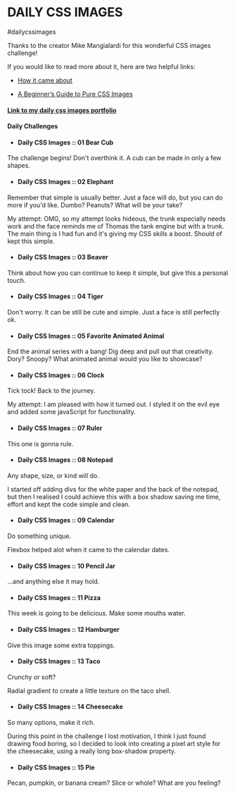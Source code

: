 # DAILY CSS IMAGES

#dailycssimages

Thanks to the creator Mike Mangialardi for this wonderful CSS images challenge!

If you would like to read more about it, here are two helpful links:
* [How it came about](https://medium.com/dailycssimages/daily-css-images-everything-you-need-to-know-e725bc419044)

* [A Beginner’s Guide to Pure CSS Images](https://medium.com/coding-artist/a-beginners-guide-to-pure-css-images-ef9a5d069dd2)


#### [Link to my daily css images portfolio](https://codepen.io/FoxyStoat/pen/bGePoVV)

#### Daily Challenges

* #### Daily CSS Images :: 01 Bear Cub

The challenge begins! Don't overthink it. A cub can be made in only a few shapes.

* #### Daily CSS Images :: 02 Elephant

Remember that simple is usually better.
Just a face will do, but you can do more if you'd like.
Dumbo? Peanuts? What will be your take?

My attempt: OMG, so my attempt looks hideous, the trunk especially needs work and the face reminds me of Thomas the tank engine but with a trunk.  The main thing is I had fun and it's giving my CSS skills a boost. Should of kept this simple.

* #### Daily CSS Images :: 03 Beaver

Think about how you can continue to keep it simple, but give this a personal touch.

* #### Daily CSS Images :: 04 Tiger

Don't worry. It can be still be cute and simple. Just a face is still perfectly ok.

* #### Daily CSS Images :: 05 Favorite Animated Animal

End the animal series with a bang!  Dig deep and pull out that creativity.
Dory? Snoopy?  What animated animal would you like to showcase?

* #### Daily CSS Images :: 06 Clock

Tick tock! Back to the journey.

My attempt: I am pleased with how it turned out.  I styled it on the evil eye and added some javaScript for functionality.

* #### Daily CSS Images :: 07 Ruler

This one is gonna rule.

* #### Daily CSS Images :: 08 Notepad

Any shape, size, or kind will do.

I started off adding divs for the white paper and the back of the notepad, but then I realised I could achieve this with a box shadow saving me time, effort and kept the code simple and clean.

* #### Daily CSS Images :: 09 Calendar

Do something unique.

Flexbox helped alot when it came to the calendar dates.

* #### Daily CSS Images :: 10 Pencil Jar

...and anything else it may hold.

* #### Daily CSS Images :: 11 Pizza

This week is going to be delicious. Make some mouths water.

* #### Daily CSS Images :: 12 Hamburger

Give this image some extra toppings.

* #### Daily CSS Images :: 13 Taco

Crunchy or soft?

Radial gradient to create a little texture on the taco shell.

* #### Daily CSS Images :: 14 Cheesecake

So many options, make it rich.

During this point in the challenge I lost motivation, I think I just found drawing food boring, so I decided to look into creating a pixel art style for the cheesecake, using a really long box-shadow property.

* #### Daily CSS Images :: 15 Pie

Pecan, pumpkin, or banana cream? Slice or whole? What are you feeling?




